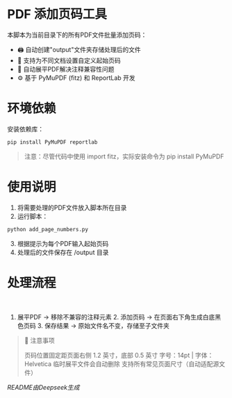 # PDF 添加页码工具

本脚本为当前目录下的所有PDF文件批量添加页码：

- 🖨️ 自动创建"output"文件夹存储处理后的文件
- 🔢 支持为不同文档设置自定义起始页码
- 🧱 自动展平PDF解决注释兼容性问题
- ⚙️ 基于 PyMuPDF (fitz) 和 ReportLab 开发

# 环境依赖
安装依赖库：
``` bash
pip install PyMuPDF reportlab
```

> 注意：尽管代码中使用 import fitz，实际安装命令为 pip install PyMuPDF

# 使用说明

1. 将需要处理的PDF文件放入脚本所在目录
2. 运行脚本：
``` bash
python add_page_numbers.py  
```
3. 根据提示为每个PDF输入起始页码
4. 处理后的文件保存在 /output 目录


# 处理流程
​​
1. 展平PDF​​ → 移除不兼容的注释元素
​​2. 添加页码​​ → 在页面右下角生成白底黑色页码
​​3. 保存结果​​ → 原始文件名不变，存储至子文件夹

> 📝 ​​注意事项​​
> 
> 页码位置固定距页面右侧 1.2 英寸，底部 0.5 英寸
> 字号：14pt | 字体：Helvetica
> 临时展平文件会自动删除
> 支持所有常见页面尺寸（自动适配源文件）

*README由Deepseek生成*
